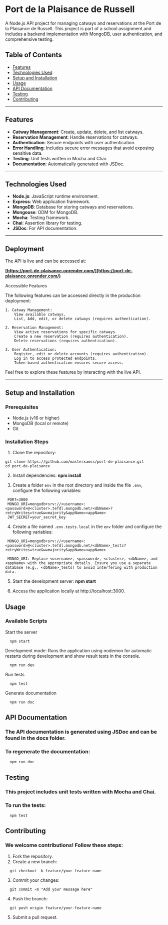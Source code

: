 # Port de la Plaisance de Russell

A Node.js API project for managing catways and reservations at the Port de la Plaisance de Russell. This project is part of a school assignment and includes a backend implementation with MongoDB, user authentication, and comprehensive testing.

## Table of Contents
- [Features](#features)
- [Technologies Used](#technologies-used)
- [Setup and Installation](#setup-and-installation)
- [Usage](#usage)
- [API Documentation](#api-documentation)
- [Testing](#testing)
- [Contributing](#contributing)

---

## Features
- **Catway Management**: Create, update, delete, and list catways.
- **Reservation Management**: Handle reservations for catways.
- **Authentication**: Secure endpoints with user authentication.
- **Error Handling**: Includes secure error messages that avoid exposing sensitive data.
- **Testing**: Unit tests written in Mocha and Chai.
- **Documentation**: Automatically generated with JSDoc.

---

## Technologies Used
- **Node.js**: JavaScript runtime environment.
- **Express**: Web application framework.
- **MongoDB**: Database for storing catways and reservations.
- **Mongoose**: ODM for MongoDB.
- **Mocha**: Testing framework.
- **Chai**: Assertion library for testing.
- **JSDoc**: For API documentation.

---

## Deployment

The API is live and can be accessed at:

**[https://port-de-plaisance.onrender.com/](https://port-de-plaisance.onrender.com/)**

Accessible Features

The following features can be accessed directly in the production deployment:

    1. Catway Management:
        View available catways.
        List, Add, edit, or delete catways (requires authentication).

    2. Reservation Management:
        View active reservations for specific catways.
        Create a new reservation (requires authentication).
        Delete reservations (requires authentication).

    3. User Authentication:
        Register, edit or delete accounts (requires authentication).
        Log in to access protected endpoints.
        Token-based authentication ensures secure access.

Feel free to explore these features by interacting with the live API.

---

## Setup and Installation

### Prerequisites
- Node.js (v16 or higher)
- MongoDB (local or remote)
- Git

### Installation Steps
1. Clone the repository:
  ```
  git clone https://github.com/masterxamss/port-de-plaisance.git
  cd port-de-plaisance
  ```

2. Install dependencies:
   **npm install**

3. Create a folder `env` in the root directory and inside the file `.env`, configure the following variables:
  ```  
   PORT=3000  
   MONGO_URI=mongodb+srv://<username>:<password>@<cluster>.tefdl.mongodb.net/<dbName>?retryWrites=true&w=majority&appName=<appName>
   JWT_SECRET=your_secret_key
  ```

4. Create a file named `.env.tests.local` in the `env` folder and configure the following variables:
  ```
   MONGO_URI=mongodb+srv://<username>:<password>@<cluster>.tefdl.mongodb.net/<dbName>_tests?retryWrites=true&w=majority&appName=<appName>

   MONGO_URI: Replace <username>, <password>, <cluster>, <dbName>, and <appName> with the appropriate details. Ensure you use a separate database (e.g., <dbName>_tests) to avoid interfering with production data.
  ```

5. Start the development server:
   **npm start**

6. Access the application locally at http://localhost:3000.


## Usage

### Available Scripts

Start the server
```
  npm start
```

Development mode: Runs the application using nodemon for automatic restarts during development and show result tests in the console.
```
  npm run dev
```

Run tests
```
  npm test  
```

Generate documentation
```
  npm run doc 
```

## API Documentation

### The API documentation is generated using JSDoc and can be found in the docs folder.

### To regenerate the documentation:
```
  npm run doc 
```

## Testing

### This project includes unit tests written with Mocha and Chai.

### To run the tests:
```
  npm test 
```

## Contributing

### We welcome contributions! Follow these steps:

1. Fork the repository.
2. Create a new branch:
```
  git checkout -b feature/your-feature-name
```

3. Commit your changes:
```
  git commit -m "Add your message here"
```

4. Push the branch:
```
  git push origin feature/your-feature-name
```
5. Submit a pull request.



